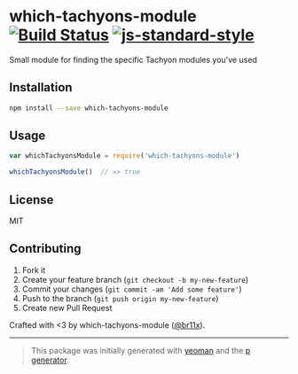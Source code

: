 # which-tachyons-module [![Build Status](https://secure.travis-ci.org/Briix/which-tachyons-module.png?branch=master)](https://travis-ci.org/Briix/which-tachyons-module) [![js-standard-style](https://img.shields.io/badge/code%20style-standard-brightgreen.svg?style=flat)](https://github.com/feross/standard)

Small module for finding the specific Tachyon modules you've used

## Installation

```bash
npm install --save which-tachyons-module
```

## Usage

```javascript
var whichTachyonsModule = require('which-tachyons-module')

whichTachyonsModule()  // => true
```

## License

MIT

## Contributing

1. Fork it
2. Create your feature branch (`git checkout -b my-new-feature`)
3. Commit your changes (`git commit -am 'Add some feature'`)
4. Push to the branch (`git push origin my-new-feature`)
5. Create new Pull Request

Crafted with <3 by which-tachyons-module ([@br11x](https://twitter.com/br11x)).

***

> This package was initially generated with [yeoman](http://yeoman.io) and the [p generator](https://github.com/johnotander/generator-p.git).
